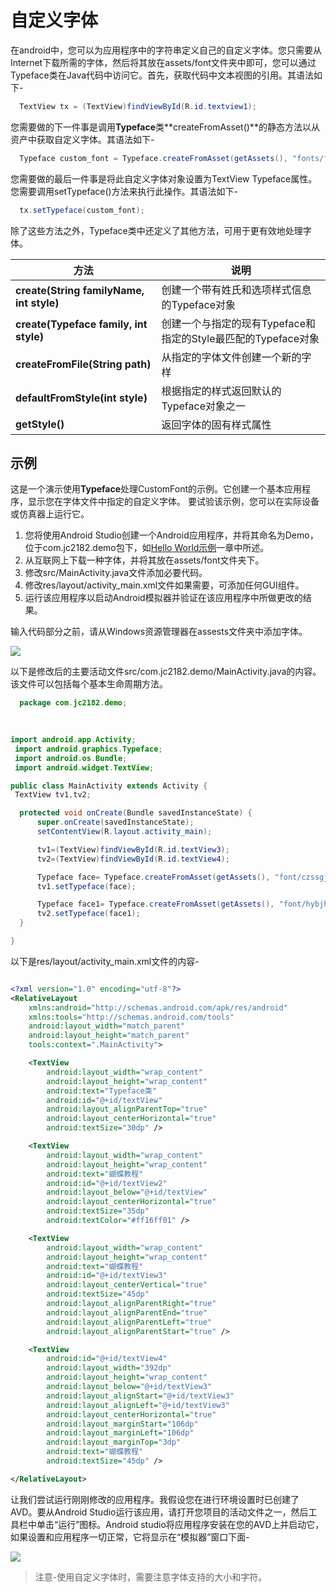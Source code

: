 # 自定义字体
  
  在android中，您可以为应用程序中的字符串定义自己的自定义字体。您只需要从Internet下载所需的字体，然后将其放在assets/font文件夹中即可，您可以通过Typeface类在Java代码中访问它。首先，获取代码中文本视图的引用。其语法如下-
  
```java
  TextView tx = (TextView)findViewById(R.id.textview1);
```
  
  
  
  您需要做的下一件事是调用**Typeface**类**createFromAsset()**的静态方法以从资产中获取自定义字体。其语法如下-
  
```java
  Typeface custom_font = Typeface.createFromAsset(getAssets(), "fonts/font name.ttf");
```
  
  
  
  您需要做的最后一件事是将此自定义字体对象设置为TextView Typeface属性。您需要调用setTypeface()方法来执行此操作。其语法如下-
  
```java
  tx.setTypeface(custom_font);
```
  
  
  
  除了这些方法之外，Typeface类中还定义了其他方法，可用于更有效地处理字体。
  
  | 方法                                     | 说明                                                          |
  | ---------------------------------------- | ------------------------------------------------------------- |
  | **create(String familyName, int style)** | 创建一个带有姓氏和选项样式信息的Typeface对象                  |
  | **create(Typeface family, int style)**   | 创建一个与指定的现有Typeface和指定的Style最匹配的Typeface对象 |
  | **createFromFile(String path)**          | 从指定的字体文件创建一个新的字样                              |
  | **defaultFromStyle(int style)**          | 根据指定的样式返回默认的Typeface对象之一                      |
  | **getStyle()**                           | 返回字体的固有样式属性                                        |
  

  
  ## 示例
  
  这是一个演示使用**Typeface**处理CustomFont的示例。它创建一个基本应用程序，显示您在字体文件中指定的自定义字体。 要试验该示例，您可以在实际设备或仿真器上运行它。
  
  1. 您将使用Android Studio创建一个Android应用程序，并将其命名为Demo，位于com.jc2182.demo包下，如[Hello World示例](https://www.jc2182.com/andriod/android-hello-world.html)一章中所述。
  2. 从互联网上下载一种字体，并将其放在assets/font文件夹下。
  3. 修改src/MainActivity.java文件添加必要代码。
  4. 修改res/layout/activity_main.xml文件如果需要，可添加任何GUI组件。
  5. 运行该应用程序以启动Android模拟器并验证在该应用程序中所做更改的结果。
  
  输入代码部分之前，请从Windows资源管理器在assests文件夹中添加字体。
  
  ![](https://www.jc2182.com/images/android/fonts1.png)
  
  以下是修改后的主要活动文件src/com.jc2182.demo/MainActivity.java的内容。该文件可以包括每个基本生命周期方法。
  
```java
  package com.jc2182.demo;
  
  

import android.app.Activity;
 import android.graphics.Typeface;
 import android.os.Bundle;
 import android.widget.TextView;

public class MainActivity extends Activity {
 TextView tv1,tv2;

  protected void onCreate(Bundle savedInstanceState) {
      super.onCreate(savedInstanceState);
      setContentView(R.layout.activity_main);

      tv1=(TextView)findViewById(R.id.textView3);
      tv2=(TextView)findViewById(R.id.textView4);

      Typeface face= Typeface.createFromAsset(getAssets(), "font/czssgj.ttf");
      tv1.setTypeface(face);

      Typeface face1= Typeface.createFromAsset(getAssets(), "font/hybjhyt.ttf");
      tv2.setTypeface(face1);
  }

}

```


以下是res/layout/activity_main.xml文件的内容-

```xml

<?xml version="1.0" encoding="utf-8"?>
<RelativeLayout
    xmlns:android="http://schemas.android.com/apk/res/android"
    xmlns:tools="http://schemas.android.com/tools"
    android:layout_width="match_parent"
    android:layout_height="match_parent"
    tools:context=".MainActivity">

    <TextView
        android:layout_width="wrap_content"
        android:layout_height="wrap_content"
        android:text="Typeface类"
        android:id="@+id/textView"
        android:layout_alignParentTop="true"
        android:layout_centerHorizontal="true"
        android:textSize="30dp" />

    <TextView
        android:layout_width="wrap_content"
        android:layout_height="wrap_content"
        android:text="蝴蝶教程"
        android:id="@+id/textView2"
        android:layout_below="@+id/textView"
        android:layout_centerHorizontal="true"
        android:textSize="35dp"
        android:textColor="#ff16ff01" />

    <TextView
        android:layout_width="wrap_content"
        android:layout_height="wrap_content"
        android:text="蝴蝶教程"
        android:id="@+id/textView3"
        android:layout_centerVertical="true"
        android:textSize="45dp"
        android:layout_alignParentRight="true"
        android:layout_alignParentEnd="true"
        android:layout_alignParentLeft="true"
        android:layout_alignParentStart="true" />

    <TextView
        android:id="@+id/textView4"
        android:layout_width="392dp"
        android:layout_height="wrap_content"
        android:layout_below="@+id/textView3"
        android:layout_alignStart="@+id/textView3"
        android:layout_alignLeft="@+id/textView3"
        android:layout_centerHorizontal="true"
        android:layout_marginStart="106dp"
        android:layout_marginLeft="106dp"
        android:layout_marginTop="3dp"
        android:text="蝴蝶教程"
        android:textSize="45dp" />

</RelativeLayout>
````



让我们尝试运行刚刚修改的应用程序。我假设您在进行环境设置时已创建了AVD。要从Android Studio运行该应用，请打开您项目的活动文件之一，然后工具栏中单击“运行”图标。Android studio将应用程序安装在您的AVD上并启动它，如果设置和应用程序一切正常，它将显示在“模拟器”窗口下面-

![](https://www.jc2182.com/images/android/fonts2.png)

> 注意-使用自定义字体时，需要注意字体支持的大小和字符。